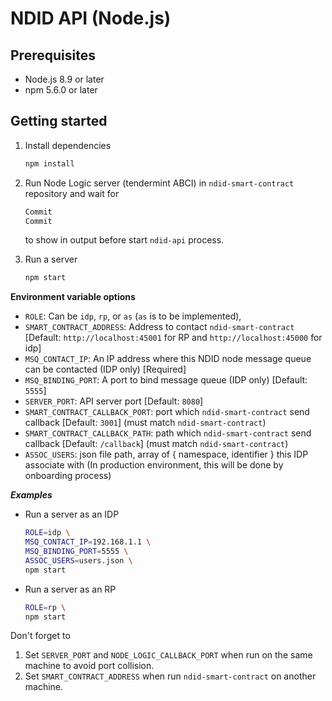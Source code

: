 # NDID API (Node.js)

## Prerequisites

* Node.js 8.9 or later
* npm 5.6.0 or later

## Getting started

1.  Install dependencies

    ```sh
    npm install
    ```

2.  Run Node Logic server (tendermint ABCI) in `ndid-smart-contract` repository and wait for

    ```sh
    Commit
    Commit
    ```

    to show in output before start `ndid-api` process.

3.  Run a server

    ```sh
    npm start
    ```

**Environment variable options**

* `ROLE`: Can be `idp`, `rp`, or `as` (`as` is to be implemented),
* `SMART_CONTRACT_ADDRESS`: Address to contact `ndid-smart-contract` [Default: `http://localhost:45001` for RP and `http://localhost:45000` for idp]
* `MSQ_CONTACT_IP`: An IP address where this NDID node message queue can be contacted (IDP only) [Required]
* `MSQ_BINDING_PORT`: A port to bind message queue (IDP only) [Default: `5555`]
* `SERVER_PORT`: API server port [Default: `8080`]
* `SMART_CONTRACT_CALLBACK_PORT`: port which `ndid-smart-contract` send callback [Default: `3001`] (must match `ndid-smart-contract`)
* `SMART_CONTRACT_CALLBACK_PATH`: path which `ndid-smart-contract` send callback [Default: `/callback`] (must match `ndid-smart-contract`)
* `ASSOC_USERS`: json file path, array of { namespace, identifier } this IDP associate with (In production environment, this will be done by onboarding process)

**_Examples_**

* Run a server as an IDP

  ```sh
  ROLE=idp \
  MSQ_CONTACT_IP=192.168.1.1 \
  MSQ_BINDING_PORT=5555 \
  ASSOC_USERS=users.json \
  npm start
  ```

* Run a server as an RP

  ```sh
  ROLE=rp \
  npm start
  ```

Don't forget to

1.  Set `SERVER_PORT` and `NODE_LOGIC_CALLBACK_PORT` when run on the same machine to avoid port collision.
2.  Set `SMART_CONTRACT_ADDRESS` when run `ndid-smart-contract` on another machine.
